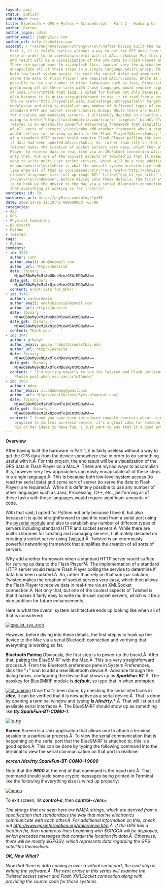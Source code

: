 ```yaml
---
layout: post
status: publish
published: true
title: Bluetooth + GPS + Python + ActionScript - Part 2 - Hooking Up
author: Barton
author_login: admin
author_email: jb@phy5ics.com
author_url: http://phy5ics.com
excerpt: ! "<strong>Overview</strong>\r\n\r\nAfter having built the hardware in
  Part 1, it is fairly useless without a way to get the GPS data from the device somewhere
  else in order to do something useful with it.&Acirc;&nbsp; For this project, the
  end result will be a visualization of the GPS data in Flash Player on a Mac.&Acirc;&nbsp;
  There are myriad ways to accomplish this, however very few approaches can easily
  encapsulate all of these steps in a single language.&Acirc;&nbsp; This is because
  both low-level system access (to read the serial data) and some sort of server (to
  serve the data to Flash Player) are required.&Acirc;&nbsp; While it is definitely
  possible to use any number of other languages such as Java, Processing, C++, etc.,
  performing all of these tasks with those languages would require significant amounts
  of code.\r\n\r\nWith that said, I opted for Python not only because I love it, but
  also because it is quite straightforward to use it to read from a serial port using
  the <a href=\"http://pyserial.wiki.sourceforge.net/pySerial\" target=\"_blank\">pyserial
  module</a> and also to establish any number of different types of servers including
  standard HTTP and socket servers.&Acirc;&nbsp; While there are built-in libraries
  for creating and managing servers, I ultimately decided on creating a socket server
  using <a href=\"http://twistedmatrix.com/trac/\" target=\"_blank\">Twisted</a>.&Acirc;&nbsp;
  Twisted is an enormously powerful networking framework that simplifies the creation
  of all sorts of servers.\r\n\r\nWhy add another framework when a standard HTTP server
  would suffice for serving up data to the Flash Player?&Acirc;&nbsp; The implementation
  of a standard HTTP server would require Flash Player polling the service to determine
  if data had been updated.&Acirc;&nbsp; So, rather than rely on that sub-par solution,
  Twisted makes the creation of socket servers very easy, which then allows the Flash
  Player to receive data in real-time via an XMLSocket connection.&Acirc;&nbsp; Not
  only that, but one of the coolest aspects of Twisted is that it makes it fairly
  easy to write multi-user socket servers, which will be a nice addition for future
  enhancements\r\n\r\nHere is what the overall system architecture ends up looking
  like when all of that is considered:\r\n\r\n<a href=\"http://phy5ics.com/blog/wp-content/uploads/2008/11/gps_bt_sys_arch.jpg\"><img
  class=\"alignnone size-full wp-image-62\" title=\"gps_bt_sys_arch\" src=\"http://phy5ics.com/blog/wp-content/uploads/2008/11/gps_bt_sys_arch.jpg\"
  /></a>\r\n\r\nHowever, before diving into these details, the first step
  is to hook up the device to the Mac via a serial Bluetooth connection and verifying
  that everything is working so far.\r\n\r\n"
wordpress_id: 58
wordpress_url: http://phy5ics.com/blog/?p=58
date: 2008-11-06 21:10:42.000000000 -05:00
categories:
- AS3
- GPS
- Physical Computing
- Bluetooth
- Python
- Twisted
tags:
- Python
comments:
- id: 3945
  author: john
  author_email: abc@hotmail.com
  author_url: http://Website
  date: !binary |-
    MjAwOS0wMy0xMiAwODozMzozOSAtMDQwMA==
  date_gmt: !binary |-
    MjAwOS0wMy0xMiAxNjozMzozOSAtMDQwMA==
  content: Great site for GPS!!!
- id: 3946
  author: varboreaxia
  author_email: enelsbiossign@gmail.com
  author_url: http://Website
  date: !binary |-
    MjAwOS0wMy0xMiAwODo0MjowNSAtMDQwMA==
  date_gmt: !binary |-
    MjAwOS0wMy0xMiAxNjo0MjowNSAtMDQwMA==
  content: Thank you!
- id: 3947
  author: grhabyt
  author_email: gwyan.rhabyt@csueastbay.edu
  author_url: http://Website
  date: !binary |-
    MjAwOS0wMy0xNCAxMToxMDoxNyAtMDQwMA==
  date_gmt: !binary |-
    MjAwOS0wMy0xNCAxOToxMDoxNyAtMDQwMA==
  content: ! "I'm waiting eagerly to see the Twisted and Flash portions of the system.
    Please post when you can.\r\nThanks"
- id: 3965
  author: Adam
  author_email: cl.adamwang@gmail.com
  author_url: http://east3yrswest3yrs.blogspot.com/
  date: !binary |-
    MjAwOS0xMS0xMiAwOTowMTo1NCAtMDUwMA==
  date_gmt: !binary |-
    MjAwOS0xMS0xMiAxNzowMTo1NCAtMDUwMA==
  content: I found you have been introduced roughly contents about using ActionScript
    proposed to control wireless device, it's a great idea for someone who may have
    his or her ideas to have fun. I just want to say that it's good artical. Thanks.
---
```

<strong>Overview</strong>

After having built the hardware in Part 1, it is fairly useless without a way to get the GPS data from the device somewhere else in order to do something useful with it.&Acirc;&nbsp; For this project, the end result will be a visualization of the GPS data in Flash Player on a Mac.&Acirc;&nbsp; There are myriad ways to accomplish this, however very few approaches can easily encapsulate all of these steps in a single language.&Acirc;&nbsp; This is because both low-level system access (to read the serial data) and some sort of server (to serve the data to Flash Player) are required.&Acirc;&nbsp; While it is definitely possible to use any number of other languages such as Java, Processing, C++, etc., performing all of these tasks with those languages would require significant amounts of code.

With that said, I opted for Python not only because I love it, but also because it is quite straightforward to use it to read from a serial port using the <a href="http://pyserial.wiki.sourceforge.net/pySerial" target="_blank">pyserial module</a> and also to establish any number of different types of servers including standard HTTP and socket servers.&Acirc;&nbsp; While there are built-in libraries for creating and managing servers, I ultimately decided on creating a socket server using <a href="http://twistedmatrix.com/trac/" target="_blank">Twisted</a>.&Acirc;&nbsp; Twisted is an enormously powerful networking framework that simplifies the creation of all sorts of servers.

Why add another framework when a standard HTTP server would suffice for serving up data to the Flash Player?&Acirc;&nbsp; The implementation of a standard HTTP server would require Flash Player polling the service to determine if data had been updated.&Acirc;&nbsp; So, rather than rely on that sub-par solution, Twisted makes the creation of socket servers very easy, which then allows the Flash Player to receive data in real-time via an XMLSocket connection.&Acirc;&nbsp; Not only that, but one of the coolest aspects of Twisted is that it makes it fairly easy to write multi-user socket servers, which will be a nice addition for future enhancements

Here is what the overall system architecture ends up looking like when all of that is considered:

<a href="http://phy5ics.com/blog/wp-content/uploads/2008/11/gps_bt_sys_arch.jpg"><img class="alignnone size-full wp-image-62" title="gps_bt_sys_arch" src="http://phy5ics.com/blog/wp-content/uploads/2008/11/gps_bt_sys_arch.jpg" /></a>

However, before diving into these details, the first step is to hook up the device to the Mac via a serial Bluetooth connection and verifying that everything is working so far.

<a id="more"></a><a id="more-58"></a>

<strong>Bluetooth Pairing</strong>
Obviously, the first step is to power up the board.&Acirc;&nbsp; After that, pairing the BlueSMiRF with the Mac.&Acirc;&nbsp; This is a very straightforward process.&Acirc;&nbsp; From the Bluetooth preference pane in System Preferences, click the "+" icon to add a new Bluetooth device.&Acirc;&nbsp; Advance through the dialog boxes, configuring the device that shows up as <strong><em>SparkFun-BT</em></strong>.&Acirc;&nbsp; The passkey for BlueSMiRF module is <strong><em>default</em></strong>, so type that in when prompted.

<a href="http://phy5ics.com/blog/wp-content/uploads/2008/11/bt_pairing.jpg"><img class="alignnone size-full wp-image-59" title="bt_pairing" src="http://phy5ics.com/blog/wp-content/uploads/2008/11/bt_pairing.jpg" /></a>
Once that's been done, by checking the serial interfaces in <strong><em>/dev</em></strong>, it can be verified that it is now active as a serial device.&Acirc;&nbsp; That is done by opening a terminal window and typing <strong><em>ls /dev/tty.*</em></strong>.&Acirc;&nbsp; That will list out all available serial interfaces.&Acirc;&nbsp; The BlueSMiRF should show up as something like <strong><em>tty.SparkFun-BT-COM0-1</em></strong>.

<a href="http://phy5ics.com/blog/wp-content/uploads/2008/11/ls_tty.jpg"><img class="alignnone size-full wp-image-60" title="ls_tty" src="http://phy5ics.com/blog/wp-content/uploads/2008/11/ls_tty.jpg" /></a>

<strong></strong>

<strong>Screen</strong>
Screen is a Unix application that allows one to attach a terminal session to a particular process.&Acirc;&nbsp; To view the serial communication that is happening on the serial port that the BlueSMiRF is attached to, this is a good option.&Acirc;&nbsp; This can be done by typing the following command into the terminal to view the serial communication on that port in realtime:

<strong><em>screen /dev/tty.SparkFun-BT-COM0-1 9600</em></strong>

Note that the <strong><em>9600</em></strong> at the end of that command is the baud rate.&Acirc;&nbsp; That command should yield some cryptic messages being printed in Terminal like the following if everything else is wired up properly:

<a href="http://phy5ics.com/blog/wp-content/uploads/2008/11/nmea.jpg"><img class="alignnone size-full wp-image-61" title="nmea" src="http://phy5ics.com/blog/wp-content/uploads/2008/11/nmea.jpg" /></a>

To exit screen, hit <strong><em>control-a</em></strong>, then <strong><em>control-\</em></strong>.

The strings that are seen here are NMEA strings, which are derived from a specification that standardizes the way that marine electronics communicate with each other.&Acirc;&nbsp; For additional information on this, check out <a href="http://www.gpsinformation.org/dale/nmea.htm">http://www.gpsinformation.org/dale/nmea.htm</a>.&Acirc;&nbsp; If the GPS has a location fix, then numerous lines beginning with $GPGGA will be displayed, which precedes messages that contain the location fix data.&Acirc;&nbsp; Otherwise, there will be mostly $GPGSV, which represents data regarding the GPS satellites themselves.

<strong>OK, Now What?</strong>

Now that there is data coming in over a virtual serial port, the next step is writing the software.&Acirc;&nbsp; The next article in this series will examine the Twisted socket server and Flash XMLSocket connection along with providing the source code for those systems.
